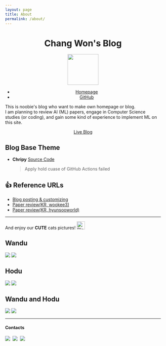 ```yaml
---
layout: page
title: About
permalink: /about/
---
```


<div align="center">

  <h1>Chang Won's Blog</h1>

  <img src="assets/img/images/dev-jeans.png" width="100" height="auto" />
  <br>

  - [Homepage](https://penil93.github.io/blog/)
  - [GitHub](https://github.com/Penil93/blog)
  
</div>

<p>
This is noobie's blog who want to make own homepage or blog.<br>
I am planning to review AI (ML) papers, engage in Computer Science studies (or coding), and gain some kind of experience to implement ML on this site.
</p>

<div align="center">

  <a href="https://penil93.github.io/blog/">Live Blog</a>

</div>

## Blog Base Theme
- **Chripy** [Source Code](https://github.com/cotes2020/jekyll-theme-chirpy)
  > Apply hold cuase of GitHub Actions failed

## 👍 Reference URLs
- [Blog posting & customizing](https://github.com/ansohxxn/ansohxxn.github.io)
- [Paper review(KR, wookee3)](https://github.com/wookee3/paper-review)
- [Paper review(KR, hyunsooworld)](https://hyunsooworld.tistory.com/)

---

And enjoy our **CUTE** cats pictures!
<a href="https://emoji.gg/emoji/6876_BlobCatLove"><img src="https://cdn3.emoji.gg/emojis/6876_BlobCatLove.png" width="26px" height="auto" alt="BlobCatLove"></a>

## Wandu
<img src="assets/img/images/wandu.jpeg" width="auto" height="auto" />
<img src="assets/img/images/wandu2.jpeg" width="auto" height="auto" />

## Hodu
<img src="assets/img/images/hodu.jpeg" width="auto" height="auto" />
<img src="assets/img/images/hodu2.jpeg" width="auto" height="auto" />

## Wandu and Hodu
<img src="assets/img/images/wandu-and-hodu.jpeg" width="auto" height="auto" />
<img src="assets/img/images/wandu-and-hodu2.jpeg" width="auto" height="auto" />

---

<h4>Contacts</h4>

<a href="mailto:k0611c@gmail.com"><img src ="https://img.shields.io/badge/Gmail-d14836?style=flat-square&logo=Gmail&logoColor=white"/></a>&nbsp;
<a href="https://www.linkedin.com/in/%EC%B0%BD%EC%99%84-%EA%B9%80-31252413b/"><img src="https://img.shields.io/badge/LinkedIn-0A66C2?style=flat-square&logo=linkedin&logoColor=white"/></a>&nbsp;
<a href="https://www.researchgate.net/profile/Chang-Won-Kim-3"><img src="https://img.shields.io/badge/ResearchGate-00CCBB?style=flat-square&logo=ResearchGate&logoColor=white"/></a>&nbsp;